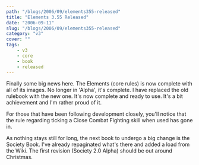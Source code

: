 ```yaml
---
path: "/blogs/2006/09/elements355-released"
title: "Elements 3.55 Released"
date: "2006-09-11"
slug: "/blogs/2006/09/elements355-released"
category: "v3"
cover: ""
tags:
    - v3
    - core
    - book
    - released
---
```


Finally some big news here. The Elements (core rules) is now complete with all of its images. No longer in 'Alpha', it's complete. I have replaced the old rulebook with the new one. It's now complete and ready to use. It's a bit achievement and I'm rather proud of it.
		
For those that have been following development closely, you'll notice that the rule regarding ticking a Close Combat Fighting skill when used has gone in.

As nothing stays still for long, the next book to undergo a big change is the Society Book. I've already repaginated what's there and added a load from the Wiki. The first revision (Society 2.0 Alpha) should be out around Christmas.